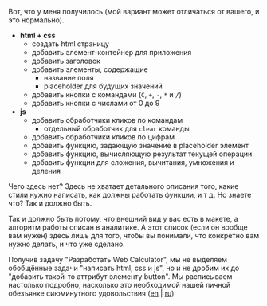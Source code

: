 Вот, что у меня получилось (мой вариант может отличаться от вашего, и это нормально).

* **html + css**
    * создать html страницу
    * добавить элемент-контейнер для приложения
    * добавить заголовок
    * добавить элементы, содержащие
        * название поля
        * placeholder для будущих значений
    * добавить кнопки с командами (`C`, `+`, `-`, `*` и `/`)
    * добавить кнопки с числами от 0 до 9
* **js**
    * добавить обработчики кликов по командам
        * отдельный обработчик для `clear` команды
    * добавить обработчики кликов по цифрам
    * добавить функцию, задающую значение в placeholder элемент
    * добавить функцию, вычисляющую результат текущей операции
    * добавить функции для сложения, вычитания, умножения и деления
    
    
Чего здесь нет? Здесь не хватает детального описания того, какие стили нужно написать, как должны
работать функции, и т д. Но знаете что? Так и должно быть.

Так и должно быть потому, что внешний вид у вас есть в макете, а алгоритм работы описан в
аналитике. А этот список (если он вообще вам нужен) здесь лишь для того, чтобы вы понимали,
что конкретно вам нужно делать, и что уже сделано.

Получив задачу "Разработать Web Calculator", мы не выделяем обобщённые 
задачи "написать html, css и js", но и не дробим их до "добавить такой-то аттрибут элементу button".
Мы расписываем настолько подробно, насколько это необходимой нашей личной обезъянке сиюминутного
удовольствия ([en](https://www.ted.com/talks/tim_urban_inside_the_mind_of_a_master_procrastinator/feedback?language=ru)
| [ru](https://www.youtube.com/watch?v=fWR5SFhBUWc))